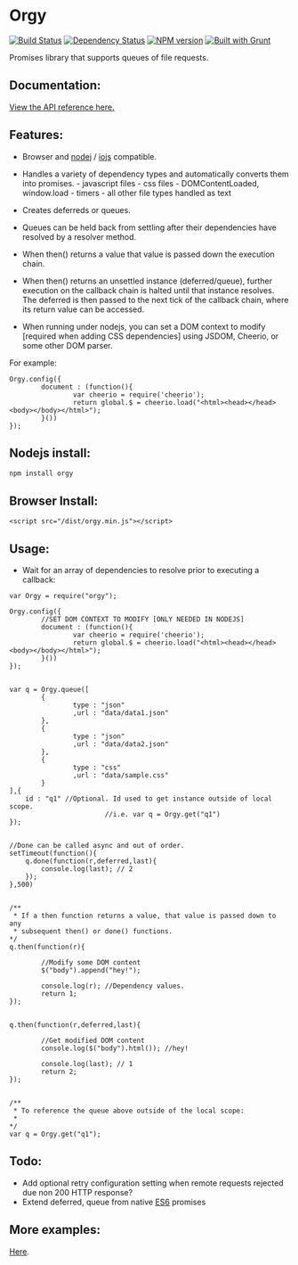 Orgy
====

[![Build Status](https://travis-ci.org/tecfu/orgy-js.svg?branch=master)](https://travis-ci.org/tecfu/orgy-js) [![Dependency Status](https://david-dm.org/tecfu/orgy-js.png)](https://david-dm.org/tecfu/orgy-js) [![NPM version](https://badge.fury.io/js/orgy.svg)](http://badge.fury.io/js/orgy) [![Built with Grunt](https://cdn.gruntjs.com/builtwith.png)](http://gruntjs.com/)

Promises library that supports queues of file requests.

## Documentation:
[View the API reference here.](http://tecfu.github.io/orgy-js/docs/orgy.html "API Reference")

## Features:

- Browser and [nodej](https://nodejs.org/) / [iojs](https://iojs.org/en/index.html) compatible.

- Handles a variety of dependency types and automatically converts them into promises.
		- javascript files
		- css files
		- DOMContentLoaded, window.load
		- timers
		- all other file types handled as text

- Creates deferreds or queues.

- Queues can be held back from settling after their dependencies have resolved by a resolver method.

- When then() returns a value that value is passed down the execution chain.

- When then() returns an unsettled instance (deferred/queue), further execution on the callback chain is halted until that instance resolves. The deferred is then passed to the next tick of the callback chain, where its return value can be accessed.

- When running under nodejs, you can set a DOM context to modify [required when adding CSS dependencies] using JSDOM, Cheerio, or some other DOM parser.

For example:

```
Orgy.config({
		document : (function(){
				var cheerio = require('cheerio');
				return global.$ = cheerio.load("<html><head></head><body></body></html>");
		}())
});
```

## Nodejs install:

```
npm install orgy
```

## Browser Install:

```
<script src="/dist/orgy.min.js"></script>
```

## Usage:

- Wait for an array of dependencies to resolve prior to executing a callback:


```
var Orgy = require("orgy");

Orgy.config({
		//SET DOM CONTEXT TO MODIFY [ONLY NEEDED IN NODEJS]
		document : (function(){
				var cheerio = require('cheerio');
				return global.$ = cheerio.load("<html><head></head><body></body></html>");
		}())
});


var q = Orgy.queue([
		{
				type : "json"
				,url : "data/data1.json"
		},
		{
				type : "json"
				,url : "data/data2.json"
		},
		{
				type : "css"
				,url : "data/sample.css"
		}
],{
	id : "q1" //Optional. Id used to get instance outside of local scope.
						//i.e. var q = Orgy.get("q1")
});


//Done can be called async and out of order.
setTimeout(function(){
	q.done(function(r,deferred,last){
		console.log(last); // 2
	});
},500)


/**
 * If a then function returns a value, that value is passed down to any
 * subsequent then() or done() functions.
*/
q.then(function(r){

		//Modify some DOM content
		$("body").append("hey!");

		console.log(r); //Dependency values.
		return 1;
});


q.then(function(r,deferred,last){

		//Get modified DOM content
		console.log($("body").html()); //hey!

		console.log(last); // 1
		return 2;
});


/**
 * To reference the queue above outside of the local scope:
 *
*/
var q = Orgy.get("q1");

```

## Todo:

- Add optional retry configuration setting when remote requests rejected due non 200 HTTP response?
- Extend deferred, queue from native [ES6](https://developer.mozilla.org/en-US/docs/Web/JavaScript/Reference/Global_Objects/Promise)    promises

## More examples:

[Here](https://github.com/tecfu/orgy-js/tree/master/test).
